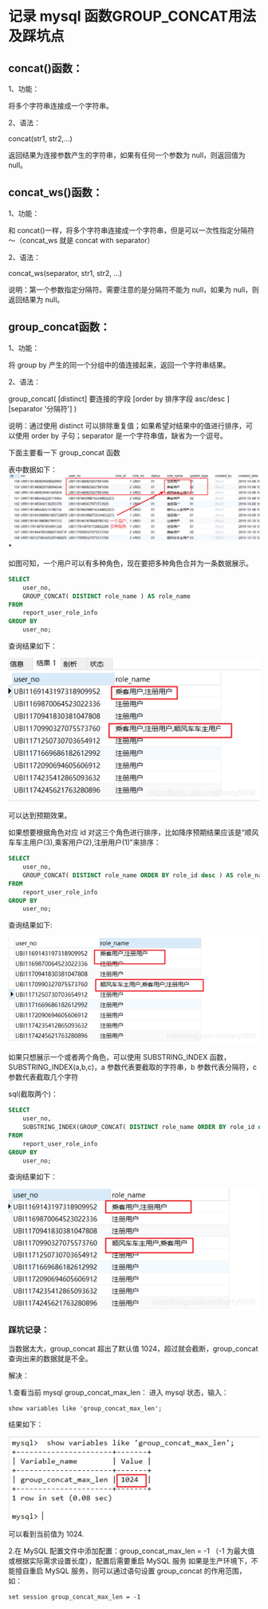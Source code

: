 # 记录 mysql 函数GROUP_CONCAT用法及踩坑点 

## concat()函数：

1、功能：

将多个字符串连接成一个字符串。

2、语法：

concat(str1, str2,...)

返回结果为连接参数产生的字符串，如果有任何一个参数为 null，则返回值为 null。

## concat_ws()函数：

1、功能：

和 concat()一样，将多个字符串连接成一个字符串，但是可以一次性指定分隔符～（concat_ws 就是 concat with separator）

2、语法：

concat_ws(separator, str1, str2, ...)

说明：第一个参数指定分隔符。需要注意的是分隔符不能为 null，如果为 null，则返回结果为 null。

## group_concat函数：

1、功能：

将 group by 产生的同一个分组中的值连接起来，返回一个字符串结果。

2、语法：

group_concat( [distinct] 要连接的字段 [order by 排序字段 asc/desc ] [separator '分隔符'] )

说明：通过使用 distinct 可以排除重复值；如果希望对结果中的值进行排序，可以使用 order by 子句；separator 是一个字符串值，缺省为一个逗号。

下面主要看一下 group_concat 函数

表中数据如下：
![img](CONCAT%E8%AF%A6%E8%A7%A3.resource/703023-20210530231109910-758746603.png)*

如图可知，一个用户可以有多种角色，现在要把多种角色合并为一条数据展示。

```sql
SELECT
    user_no,
    GROUP_CONCAT( DISTINCT role_name ) AS role_name 
FROM
    report_user_role_info 
GROUP BY
    user_no;
```

查询结果如下：

![img](CONCAT%E8%AF%A6%E8%A7%A3.resource/703023-20210530231215069-164359357.png)

 

可以达到预期效果。

如果想要根据角色对应 id 对这三个角色进行排序，比如降序预期结果应该是“顺风车车主用户(3),乘客用户(2),注册用户(1)”来排序：

```sql
SELECT
    user_no,
    GROUP_CONCAT( DISTINCT role_name ORDER BY role_id desc ) AS role_name
FROM
    report_user_role_info 
GROUP BY
    user_no;
```

查询结果如下:

![img](CONCAT%E8%AF%A6%E8%A7%A3.resource/703023-20210530231313828-943656287.png)

 

 如果只想展示一个或者两个角色，可以使用 SUBSTRING_INDEX 函数，SUBSTRING_INDEX(a,b,c)，a 参数代表要截取的字符串，b 参数代表分隔符，c 参数代表截取几个字符

sql(截取两个)：

```sql
SELECT
    user_no,
    SUBSTRING_INDEX(GROUP_CONCAT( DISTINCT role_name ORDER BY role_id desc ),',',2) AS role_name
FROM
    report_user_role_info 
GROUP BY
    user_no;
```

查询结果如下：

 ![img](CONCAT%E8%AF%A6%E8%A7%A3.resource/703023-20210530231413758-524574322.png)

### 踩坑记录：

当数据太大，group_concat 超出了默认值 1024，超过就会截断，group_concat 查询出来的数据就是不全。

解决：

1.查看当前 mysql group_concat_max_len：
进入 mysql 状态，输入：

```
show variables like 'group_concat_max_len';
```

结果如下：

 ![img](CONCAT%E8%AF%A6%E8%A7%A3.resource/703023-20210530231526311-2029448382.png)

可以看到当前值为 1024.

2.在 MySQL 配置文件中添加配置：group_concat_max_len = -1 （-1 为最大值或根据实际需求设置长度），配置后需要重启 MySQL 服务
如果是生产环境下，不能擅自重启 MySQL 服务，则可以通过语句设置 group_concat 的作用范围，如：

```
set session group_concat_max_len = -1 
```

 